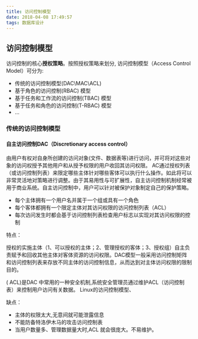 ```yaml
---
title: 访问控制模型
date: 2018-04-08 17:49:57
tags: 数据库设计
---
```

## 访问控制模型
访问控制的核心<b>授权策略</b>。按照授权策略来划分, 访问控制模型（Access Control Model）可分为: 
- 传统的访问控制模型(DAC\MAC\ACL)
- 基于角色的访问控制(RBAC) 模型
- 基于任务和工作流的访问控制(TBAC) 模型
- 基于任务和角色的访问控制(T-RBAC) 模型
- ...
<!--more-->

###  传统的访问控制模型
#### 自主访问控制DAC（Discretionary access control）
由用户有权对自身所创建的访问对象(文件、数据表等)进行访问，并可将对这些对象的访问权授予其他用户和从授予权限的用户收回其访问权限。
AC通过授权列表（或访问控制列表）来限定哪些主体针对哪些客体可以执行什么操作。如此将可以非常灵活地对策略进行调整。由于其易用性与可扩展性，自主访问控制机制经常被用于商业系统。自主访问控制中，用户可以针对被保护对象制定自己的保护策略。
- 每个主体拥有一个用户名并属于一个组或具有一个角色
- 每个客体都拥有一个限定主体对其访问权限的访问控制列表（ACL）
- 每次访问发生时都会基于访问控制列表检查用户标志以实现对其访问权限的控制

特点：

授权的实施主体（1、可以授权的主体；2、管理授权的客体；3、授权组）自主负责赋予和回收其他主体对客体资源的访问权限。DAC模型一般采用访问控制矩阵和访问控制列表来存放不同主体的访问控制信息，从而达到对主体访问权限的限制目的。

 ( ACL)是DAC 中常用的一种安全机制,系统安全管理员通过维护ACL（访问控制表）来控制用户访问有关数据。 Linux的访问控制模型、

缺点：
- 主体的权限太大,无意间就可能泄露信息
- 不能防备特洛伊木马的攻击访问控制表
- 当用户数量多、管理数据量大时,ACL 就会很庞大。不易维护。